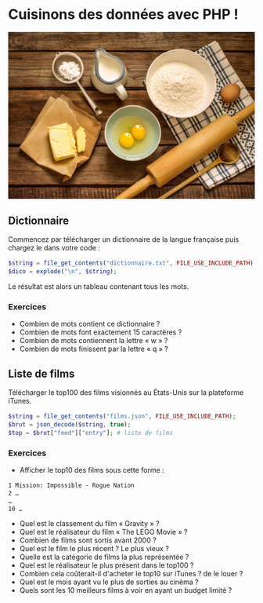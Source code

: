 # Cuisinons des données avec PHP !

![Cooking time](cooking-time.jpg)

## Dictionnaire

Commencez par télécharger un dictionnaire de la langue française puis chargez le dans votre code :

```php
$string = file_get_contents("dictionnaire.txt", FILE_USE_INCLUDE_PATH);
$dico = explode("\n", $string);
```

Le résultat est alors un tableau contenant tous les mots.

### Exercices

* Combien de mots contient ce dictionnaire ?
* Combien de mots font exactement 15 caractères ?
* Combien de mots contiennent la lettre « w » ?
* Combien de mots finissent par la lettre « q » ?


## Liste de films

Télécharger le top100 des films visionnés au États-Unis sur la plateforme iTunes.

```php
$string = file_get_contents("films.json", FILE_USE_INCLUDE_PATH);
$brut = json_decode($string, true);
$top = $brut["feed"]["entry"]; # liste de films
```

### Exercices

* Afficher le top10 des films sous cette forme :

```
1 Mission: Impossible - Rogue Nation
2 …
…
10 …
```

* Quel est le classement du film « Gravity » ?
* Quel est le réalisateur du film « The LEGO Movie » ?
* Combien de films sont sortis avant 2000 ?
* Quel est le film le plus récent ? Le plus vieux ?
* Quelle est la catégorie de films la plus représentée ?
* Quel est le réalisateur le plus présent dans le top100 ?
* Combien cela coûterait-il d'acheter le top10 sur iTunes ? de le louer ?
* Quel est le mois ayant vu le plus de sorties au cinéma ?
* Quels sont les 10 meilleurs films à voir en ayant un budget limité ?
